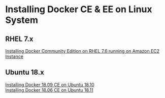 # Installing Docker CE & EE on Linux System

## RHEL 7.x

[Installing Docker Community Edition on RHEL 7.6 running on Amazon EC2 Instance](https://github.com/collabnix/dockerlabs/blob/master/beginners/install/RHEL/7.6/README.md)

## Ubuntu 18.x
[Installing Docker 18.09 CE on Ubuntu 18.10](https://github.com/collabnix/dockerlabs/blob/master/beginners/install/ubuntu/18.11/docker-18.09.md)<br>
[Installing Docker 18.06 CE on Ubuntu 18.11](https://github.com/collabnix/dockerlabs/blob/master/beginners/install/ubuntu/18.11/docker-18.06.md)
